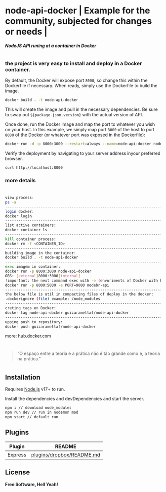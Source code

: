 # node-api-docker | Example for the community, subjected for changes or needs |
##### NodeJS API _runing_ at a container in Docker
#
#
### the project is very easy to install and deploy in a Docker container.
By default, the Docker will expose port `8000`, so change this within the
Dockerfile if necessary. When ready, simply use the Dockerfile to
build the image.
```sh
docker build . -t node-api-docker
```
This will create the image and pull in the necessary dependencies.
Be sure to swap out `${package.json.version}` with the actual
version of API.

Once done, run the Docker image and map the port to whatever you wish on
your host. In this example, we simply map port `3000` of the host to
port `8000` of the Docker (or whatever port was exposed in the Dockerfile):
```sh
docker run -d -p 8000:3000 --restart=always --name=node-api-docker node-api-docker
```
Verify the deployment by navigating to your server address inyour preferred browser.
```sh
curl http://localhost:8000
```
### more details
#
```sh
view process:
ps -a
----------------------------------------------------------------------------------------------
login docker:
docker login
----------------------------------------------------------------------------------------------
list active containers:
docker container ls
----------------------------------------------------------------------------------------------
kill container process:
docker rm -f <CONTAINER_ID>
----------------------------------------------------------------------------------------------
building image in the container:
docker build . -t node-api-docker
----------------------------------------------------------------------------------------------
exec imagem in container:
docker run -p 8000:3000 node-api-docker
OBS: [external]8000:3000[internal]
!important: the next command exec with -e (envoriments of Docker with high priority)
docker run -p 8000:5000 -e PORT=9000 nodebr-api
----------------------------------------------------------------------------------------------
the below file is util in compacting files of deploy in the docker:
.dockerignore (file) example: /node_modules
----------------------------------------------------------------------------------------------
creting tags on Docker:
docker tag node-api-docker guizaramellaf/node-api-docker
----------------------------------------------------------------------------------------------
upping push to repository:
docker push guizaramellaf/node-api-docker
```
more: hub.docker.com

#
#
> “O espaço entre a teoria e a prática não é tão grande como é, a teoria na prática.”
#
#

## Installation

Requires [Node.js](https://nodejs.org/) v17+ to run.

Install the dependencies and devDependencies and start the server.

```sh
npm i // download node_modules
npm run dev // run in nodemon mod
npm start // default run
```

## Plugins

| Plugin | README |
| ------ | ------ |
| Express | [plugins/dropbox/README.md][PlDb] |

## License
**Free Software, Hell Yeah!**

[//]: # (These are reference links used in the body of this note and get stripped out when the markdown processor does its job. There is no need to format nicely because it shouldn't be seen. Thanks SO - http://stackoverflow.com/questions/4823468/store-comments-in-markdown-syntax)

   [dill]: <https://github.com/joemccann/dillinger>
   [git-repo-url]: <https://github.com/joemccann/dillinger.git>
   [john gruber]: <http://daringfireball.net>
   [df1]: <http://daringfireball.net/projects/markdown/>
   [markdown-it]: <https://github.com/markdown-it/markdown-it>
   [Ace Editor]: <http://ace.ajax.org>
   [node.js]: <http://nodejs.org>
   [Twitter Bootstrap]: <http://twitter.github.com/bootstrap/>
   [jQuery]: <http://jquery.com>
   [@tjholowaychuk]: <http://twitter.com/tjholowaychuk>
   [express]: <http://expressjs.com>


   [PlDb]: <https://expressjs.com/pt-br/>
   [PlGh]: <https://expressjs.com/pt-br/>
   [PlGd]: <https://expressjs.com/pt-br/>
   [PlOd]: <https://expressjs.com/pt-br/>
   [PlMe]: <https://expressjs.com/pt-br/>
   [PlGa]: <https://expressjs.com/pt-br/>
